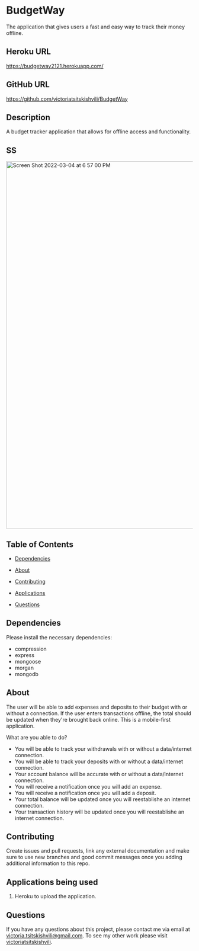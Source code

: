 # BudgetWay
The application that gives users a fast and easy way to track their money offline.

## Heroku URL
https://budgetway2121.herokuapp.com/

## GitHub URL
https://github.com/victoriatsitskishvili/BudgetWay

## Description
A budget tracker application that allows for offline access and functionality.

## SS 
<img width="992" alt="Screen Shot 2022-03-04 at 6 57 00 PM" src="https://user-images.githubusercontent.com/89715481/156857535-36a1cd8b-41e5-474a-9a58-92b99b75859a.png">

## Table of Contents 
  
  * [Dependencies](#dependencies)
  
  * [About](#about)

  * [Contributing](#contributing)
  
  * [Applications](#applications)
  
  * [Questions](#questions)
  
  ## Dependencies
  
  Please install the necessary dependencies:
  - compression
  - express
  - mongoose
  - morgan
  - mongodb
  
  ## About
  
The user will be able to add expenses and deposits to their budget with or without a connection. If the user enters transactions offline, the total should be updated when they're brought back online. This is a mobile-first application. 


  What are you able to do?
  - You will be able to track your withdrawals with or without a data/internet connection.
  - You will be able to track your deposits with or without a data/internet connection.
  - Your account balance will be accurate with or without a data/internet connection.
  - You will receive a notification once you will add an expense.
  - You will receive a notification once you will add a deposit.
  - Your total balance will be updated once you will reestablishe an internet connection.
  - Your transaction history will be updated once you will reestablishe an internet connection.


  ## Contributing
  
  Create issues and pull requests, link any external documentation and make sure to use new branches and good commit messages once you adding additional information to this repo.
  
  ## Applications being used 
  
1. Heroku to upload the application.
  
  ## Questions
  
  If you have any questions about this project, please contact me via email at victoria.tsitskishvili@gmail.com. To see my other work please visit [victoriatsitskishvili](https://github.com/victoriatsitskishvili/).
